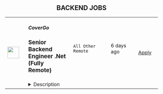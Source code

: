 <div align="center"><h2>BACKEND JOBS</h2></div><table><tr>
                <td width="100" height="100" rowspan="2">
                    <img src="https://wwr-pro.s3.amazonaws.com/logos/0086/8176/logo.gif" width="38px" height="auto">
                </td>
                <td width="300">
                    <h5>CoverGo</h5>
                    <h3> Senior Backend Engineer .Net (Fully Remote)</h3>
                </td>
                <td width="300">
                    <code>All Other Remote</code>
                </td>
                <td width="200">
                <text>6 days ago</text>
                </td>
                <td width="100" rowspan="2">
                <a href="https://weworkremotely.com/remote-jobs/covergo-senior-backend-engineer-net-fully-remote" align="right" target="_blank">Apply</a>
                </td>
            </tr>
            <tr>
                <td colspan="3">
                <details><summary>Description</summary>
                <img src="https://we-work-remotely.imgix.net/logos/0086/8176/logo.gif?ixlib=rails-4.0.0&w=50&h=50&dpr=2&fit=fill&auto=compress" />

<p>
  <strong>Headquarters:</strong> Warsaw, Masovian Voivodeship, Poland
    <br /><strong>URL:</strong> <a href="https://covergo.com/">https://covergo.com/</a>
</p>

<p><strong>Top 3 Reasons To Join Us</strong></p>
<ul> <li>Competitive Salary</li> <li>100% Remote</li> <li>Working on the latest tech for the Insurtech Market Leader</li> </ul>
<p><strong>About Us</strong></p>
<p>At CoverGo, our mission is to help insurance companies and banks to make insurance 100% digital, to better serve their customers.</p>
<ul> <li>We are the leading provider of cutting-edge technology to the insurance industry</li> <li>We're also the winner of the insurtech of the year in all of Asia in 2021 and other awards globally</li> <li>We work with enterprise clients such as AXA, MSIG, DBS, Fubon, Bank of China Group Insurance, and many more</li> <li>We're an international, diverse team with over 20 nationalities and team members working remotely from all over the world</li> <li>We are fully funded and backed by reputable VC funds and strategic institutional investors</li> <li>We have offices in Singapore, Hong Kong, and Vietnam. We plan to expand to the US and other markets in the upcoming months</li> <li>We've grown our annualized revenue by over 2000% since January 2021</li> <li>We're constantly working towards making CoverGo a workplace that you love coming to. We deeply believe that bringing together a diversity of thoughts, expressions, and perspectives is key to building the best culture for equally diverse communities all over the world</li> </ul>
<p><strong>About the Role</strong></p>
<p>.Net Backend engineering is the heart of our technical excellence. We are looking for people who are able to analyze complex insurance domains and build high-quality API and microservices in cross-functional product and project teams.</p>
<p>CoverGo is a Kubernetes-native platform that consists of around twenty microservices exposed via a GraphQL gateway (<a href="https://api.covergo.com/playground" class="external">https://api.covergo.com/playground</a>), based on .net 6.</p>
<p>What You Will Do<br></p>
<ul> <li>Help us build, grow and maintain our services</li> <li>Apply your skills to develop robust and scalable software</li> </ul>
<p>You'll be successful in this role if:</p>
<ul> <li>You are a hands-on engineer, and you love what you do</li> <li>You are a quick learner and excited about learning new technologies</li> <li>You are passionate about automated testing, code quality and engineering best practices</li> <li>You advocate software craftsmanship and take pride in your work</li> <li>You enjoy collaborating with engineers across functional teams and have excellent communication skills</li> <li>You enjoy taking full ownership of projects from conception to production</li> </ul>
<p><strong>What We Need</strong><br></p>
<ul> <li>Experience in Event sourcing, CQRS, and DDD (Domain Driven Design)</li> <li>Excellent understanding of .NET Core and C#</li> <li>Experience with Docker</li> <li>Familiarity with microservices using GraphQL</li> <li>Experience with database technologies like MongoDB, PostgreSQL</li> <li>Intensive TDD practice</li> </ul>
<p><strong>It'll be nice if you have some experience in areas:</strong></p>
<ul> <li>Event Storming or Event Modeling</li> <li>SpecFlow and BDD</li> <li>GitHub Actions</li> <li>Cloud Computing platforms: Amazon AWS, Microsoft Azure, Google Cloud, Alibaba etc.</li> <li>MS/BS in Computer Science or a related degree</li> <li>Insurance and fintech experience</li> <li>Read and understood books from Vaughn Vernon, Eric Evans, Martin Fowler</li> <li>Kubernetes</li> <li>GitOps</li> </ul>
<p><strong>Why You'll Love Working Here</strong></p>
<ul> <li>Salary: Up to 6,000 USD/Month</li> <li>Fully remote employment. Work from anywhere and/or from one of our physical offices in Vietnam, Singapore or Hong Kong occasionally.</li> <li>Paid annual leave.</li> <li>Employee stock options</li> <li>Company Performance Bonus</li> <li>Company activities &amp; Team offsites</li> <li>Training and Development Plan</li> </ul>
<p><strong>Covergo Company </strong><a href="https://www.youtube.com/watch?v=YI0ezLxvFvA" class="external"><strong>Video</strong></a></p>

<p><strong>To apply:</strong> <a href="https://weworkremotely.com/remote-jobs/covergo-senior-backend-engineer-net-fully-remote">https://weworkremotely.com/remote-jobs/covergo-senior-backend-engineer-net-fully-remote</a></p>

                </details>
                </td>
            </tr>,<tr>
                <td width="100" height="100" rowspan="2">
                    <img src="https://weworkremotely.com/assets/IsotypeV2-1ebe3dd57673f3e8d02b7490bc0faaef55d6a95d3a4aaf17298bd3ed503ae7fe.svg" width="38px" height="auto">
                </td>
                <td width="300">
                    <h5>Sticker Mule</h5>
                    <h3> Software Engineer (Backend)</h3>
                </td>
                <td width="300">
                    <code>Back-End Programming</code>
                </td>
                <td width="200">
                <text>129 days ago</text>
                </td>
                <td width="100" rowspan="2">
                <a href="https://weworkremotely.com/remote-jobs/sticker-mule-software-engineer-backend" align="right" target="_blank">Apply</a>
                </td>
            </tr>
            <tr>
                <td colspan="3">
                <details><summary>Description</summary>
                

<p>
  <strong>Headquarters:</strong> New York, NY
    <br /><strong>URL:</strong> <a href="https://www.stickermule.com/careers">https://www.stickermule.com/careers</a>
</p>

<div><strong>About Sticker Mule</strong></div><div>
<br>Sticker Mule is the Internet's most "kick ass" brand. We are privately-owned, profitable, and powered by a globally distributed team that enjoys building happy customer experience at the highest technical standards. Our software team operates from 17 countries, and we're always looking for more exceptional engineers.</div><div><a href="https://www.stickermule.com/about"><strong><br>See more about our teams here</strong></a></div><div><strong><br>We offer</strong></div><ol>
<li>Remote work with flexible schedules</li>
<li>A privately owned, low-stress culture.</li>
<li>A fun "no bullshit" work environment</li>
</ol><div><br></div><div><strong>We like you to know</strong></div><ol>
<li>Docker</li>
<li>Ruby</li>
<li>Rails</li>
<li>TypeScript</li>
<li>NodeJS</li>
<li>GraphQL</li>
<li>Postgres</li>
<li>Redis</li>
<li>Familiarity with React</li>
<li>Excellent communication skills (English)</li>
<li>Degree in Computer Science or equivalent practical experience</li>
</ol><div><strong><br>Challenges</strong></div><ol>
<li>Improve and expand our GraphQL APIs</li>
<li>Migrate a large Rails code base to NodeJS services</li>
<li>Maintain optimal back-end performance</li>
</ol><div><br></div><div><strong>Compensation and benefits</strong></div><ol>
<li>Salary: $135k+ based on experience</li>
<li>$20,000 signing bonus</li>
<li>4 weeks vacation + holidays based on your country of residence</li>
</ol>

<p><strong>To apply:</strong> <a href="https://weworkremotely.com/remote-jobs/sticker-mule-software-engineer-backend">https://weworkremotely.com/remote-jobs/sticker-mule-software-engineer-backend</a></p>

                </details>
                </td>
            </tr>,<tr>
                <td width="100" height="100" rowspan="2">
                    <img src="https://pbs.twimg.com/profile_images/1382655628523364355/MWPIbbID_400x400.jpg" width="38px" height="auto">
                </td>
                <td width="300">
                    <h5>CoverGo</h5>
                    <h3>Senior Backend Engineer .Net (Fully Remote)</h3>
                </td>
                <td width="300">
                    <code></code>
                </td>
                <td width="200">
                <text>0 days ago</text>
                </td>
                <td width="100" rowspan="2">
                <a href="https://apply.workable.com/covergo/j/FF05A18560" align="right" target="_blank">Apply</a>
                </td>
            </tr>
            <tr>
                <td colspan="3">
                <details><summary>Description</summary>
                <p><strong>Top 3 Reasons To Join Us</strong></p><ul> <li>Competitive Salary</li> <li>100% Remote</li> <li>Working on the latest tech for the Insurtech Market Leader</li> </ul><p><strong>About Us</strong></p><p>At CoverGo, our mission is to help insurance companies and banks to make insurance 100% digital, to better serve their customers.</p><ul> <li>We are the leading provider of cutting-edge technology to the insurance industry</li> <li>We’re also the winner of the insurtech of the year in all of Asia in 2021 and other awards globally</li> <li>We work with enterprise clients such as AXA, MSIG, DBS, Fubon, Bank of China Group Insurance, and many more</li> <li>We're an international, diverse team with over 20 nationalities and team members working remotely from all over the world</li> <li>We are fully funded and backed by reputable VC funds and strategic institutional investors</li> <li>We have offices in Singapore, Hong Kong, and Vietnam. We plan to expand to the US and other markets in the upcoming months</li> <li>We’ve grown our annualized revenue by over 2000% since January 2021</li> <li>We’re constantly working towards making CoverGo a workplace that you love coming to. We deeply believe that bringing together a diversity of thoughts, expressions, and perspectives is key to building the best culture for equally diverse communities all over the world</li> </ul><p><strong>About the Role</strong></p><p>.Net Backend engineering is the heart of our technical excellence. We are looking for people who are able to analyze complex insurance domains and build high-quality API and microservices in cross-functional product and project teams.</p><p>CoverGo is a Kubernetes-native platform that consists of around twenty microservices exposed via a GraphQL gateway (<a href="https://api.covergo.com/playground" target="_blank" rel="nofollow noreferrer noopener" class="external">https://api.covergo.com/playground</a>), based on .net 6.</p><p><strong>What You Will Do</strong><br></p><ul> <li>Help us build, grow and maintain our services</li> <li>Apply your skills to develop robust and scalable software</li> </ul><p>You'll be successful in this role if:</p><ul> <li>You are a hands-on engineer, and you love what you do</li> <li>You are a quick learner and excited about learning new technologies</li> <li>You are passionate about automated testing, code quality and engineering best practices</li> <li>You advocate software craftsmanship and take pride in your work</li> <li>You enjoy collaborating with engineers across functional teams and have excellent communication skills</li> <li>You enjoy taking full ownership of projects from conception to production</li> </ul><p><strong>What We Need</strong><br></p><ul> <li>Experience in Event sourcing, CQRS, and DDD (Domain Driven Design)</li> <li>Excellent understanding of .NET Core and C#</li> <li>Experience with Docker</li> <li>Familiarity with microservices using GraphQL</li> <li>Experience with database technologies like MongoDB, PostgreSQL</li> <li>Intensive TDD practice</li> </ul><p><strong>It'll be nice if you have some experience in areas:</strong></p><ul> <li>Event Storming or Event Modeling</li> <li>SpecFlow and BDD</li> <li>GitHub Actions</li> <li>Cloud Computing platforms: Amazon AWS, Microsoft Azure, Google Cloud, Alibaba etc.</li> <li>MS/BS in Computer Science or a related degree</li> <li>Insurance and fintech experience</li> <li>Read and understood books from Vaughn Vernon, Eric Evans, Martin Fowler</li> <li>Kubernetes</li> <li>GitOps</li> </ul><p><strong>Why You'll Love Working Here</strong></p><ul> <li>Salary: Up to 6,000 USD/Month</li> <li>Fully remote employment. Work from anywhere and/or from one of our physical offices in Vietnam, Singapore or Hong Kong occasionally.</li> <li>Paid annual leave.</li> <li>Employee stock options</li> <li>Company Performance Bonus</li> <li>Company activities &amp; Team offsites</li> <li>Training and Development Plan</li> </ul><p><strong>Covergo Company </strong><a href="https://www.youtube.com/watch?v=YI0ezLxvFvA" rel="nofollow noreferrer noopener" class="external"><strong>Video</strong></a></p><h3>Requirements: </h3><h3>Benefits: </h3>
                </details>
                </td>
            </tr>,<tr>
                <td width="100" height="100" rowspan="2">
                    <img src="https://pbs.twimg.com/profile_images/1382655628523364355/MWPIbbID_400x400.jpg" width="38px" height="auto">
                </td>
                <td width="300">
                    <h5>CoverGo</h5>
                    <h3>Senior Backend Engineer .Net (Fully Remote)</h3>
                </td>
                <td width="300">
                    <code></code>
                </td>
                <td width="200">
                <text>0 days ago</text>
                </td>
                <td width="100" rowspan="2">
                <a href="https://apply.workable.com/covergo/j/848A82D1BE" align="right" target="_blank">Apply</a>
                </td>
            </tr>
            <tr>
                <td colspan="3">
                <details><summary>Description</summary>
                <p><strong>Top 3 Reasons To Join Us</strong></p><ul> <li>Competitive Salary</li> <li>100% Remote</li> <li>Working on the latest tech for the Insurtech Market Leader</li> </ul><p><strong>About Us</strong></p><p>At CoverGo, our mission is to help insurance companies and banks to make insurance 100% digital, to better serve their customers.</p><ul> <li>We are the leading provider of cutting-edge technology to the insurance industry</li> <li>We’re also the winner of the insurtech of the year in all of Asia in 2021 and other awards globally</li> <li>We work with enterprise clients such as AXA, MSIG, DBS, Fubon, Bank of China Group Insurance, and many more</li> <li>We're an international, diverse team with over 20 nationalities and team members working remotely from all over the world</li> <li>We are fully funded and backed by reputable VC funds and strategic institutional investors</li> <li>We have offices in Singapore, Hong Kong, and Vietnam. We plan to expand to the US and other markets in the upcoming months</li> <li>We’ve grown our annualized revenue by over 2000% since January 2021</li> <li>We’re constantly working towards making CoverGo a workplace that you love coming to. We deeply believe that bringing together a diversity of thoughts, expressions, and perspectives is key to building the best culture for equally diverse communities all over the world</li> </ul><p><strong>About the Role</strong></p><p>.Net Backend engineering is the heart of our technical excellence. We are looking for people who are able to analyze complex insurance domains and build high-quality API and microservices in cross-functional product and project teams.</p><p>CoverGo is a Kubernetes-native platform that consists of around twenty microservices exposed via a GraphQL gateway (<a target="_blank" href="https://api.covergo.com/playground" rel="nofollow noreferrer noopener" class="external">https://api.covergo.com/playground</a>), based on .net 6.</p><p><strong>What You Will Do</strong><br></p><ul> <li>Help us build, grow and maintain our services</li> <li>Apply your skills to develop robust and scalable software</li> </ul><p>You'll be successful in this role if:</p><ul> <li>You are a hands-on engineer, and you love what you do</li> <li>You are a quick learner and excited about learning new technologies</li> <li>You are passionate about automated testing, code quality and engineering best practices</li> <li>You advocate software craftsmanship and take pride in your work</li> <li>You enjoy collaborating with engineers across functional teams and have excellent communication skills</li> <li>You enjoy taking full ownership of projects from conception to production</li> </ul><p><strong>What We Need</strong><br></p><ul> <li>Experience in Event sourcing, CQRS, and DDD (Domain Driven Design)</li> <li>Excellent understanding of .NET Core and C#</li> <li>Experience with Docker</li> <li>Familiarity with microservices using GraphQL</li> <li>Experience with database technologies like MongoDB, PostgreSQL</li> <li>Intensive TDD practice</li> </ul><p>It'll be nice if you have some experience in areas:</p><ul> <li>Event Storming or Event Modeling</li> <li>SpecFlow and BDD</li> <li>GitHub Actions</li> <li>Cloud Computing platforms: Amazon AWS, Microsoft Azure, Google Cloud, Alibaba etc.</li> <li>MS/BS in Computer Science or a related degree</li> <li>Insurance and fintech experience</li> <li>Read and understood books from Vaughn Vernon, Eric Evans, Martin Fowler</li> <li>Kubernetes</li> <li>GitOps</li> </ul><p><strong>Why You'll Love Working Here</strong></p><ul> <li>Salary: Up to 6,000 USD/Month</li> <li>Fully remote employment. Work from anywhere and/or from one of our physical offices in Vietnam, Singapore or Hong Kong occasionally.</li> <li>Paid annual leave.</li> <li>Employee stock options</li> <li>Company Performance Bonus</li> <li>Company activities &amp; Team offsites</li> <li>Training and Development Plan</li> </ul><p><strong>Covergo Company <a href="https://www.youtube.com/watch?v=YI0ezLxvFvA" rel="nofollow noreferrer noopener" class="external">Video</a></strong></p><h3>Requirements: </h3><h3>Benefits: </h3>
                </details>
                </td>
            </tr>,<tr>
                <td width="100" height="100" rowspan="2">
                    <img src="https://pbs.twimg.com/profile_images/1382655628523364355/MWPIbbID_400x400.jpg" width="38px" height="auto">
                </td>
                <td width="300">
                    <h5>CoverGo</h5>
                    <h3>Senior Backend Engineer .Net (Fully Remote)</h3>
                </td>
                <td width="300">
                    <code></code>
                </td>
                <td width="200">
                <text>0 days ago</text>
                </td>
                <td width="100" rowspan="2">
                <a href="https://apply.workable.com/covergo/j/C0E79DC52C" align="right" target="_blank">Apply</a>
                </td>
            </tr>
            <tr>
                <td colspan="3">
                <details><summary>Description</summary>
                <p><strong>Top 3 Reasons To Join Us</strong></p><ul> <li>Competitive Salary</li> <li>100% Remote</li> <li>Working on the latest tech for the Insurtech Market Leader</li> </ul><p><strong>About Us</strong></p><p>At CoverGo, our mission is to help insurance companies and banks to make insurance 100% digital, to better serve their customers.</p><ul> <li>We are the leading provider of cutting-edge technology to the insurance industry</li> <li>We’re also the winner of the insurtech of the year in all of Asia in 2021 and other awards globally</li> <li>We work with enterprise clients such as AXA, MSIG, DBS, Fubon, Bank of China Group Insurance, and many more</li> <li>We're an international, diverse team with over 20 nationalities and team members working remotely from all over the world</li> <li>We are fully funded and backed by reputable VC funds and strategic institutional investors</li> <li>We have offices in Singapore, Hong Kong, and Vietnam. We plan to expand to the US and other markets in the upcoming months</li> <li>We’ve grown our annualized revenue by over 2000% since January 2021</li> <li>We’re constantly working towards making CoverGo a workplace that you love coming to. We deeply believe that bringing together a diversity of thoughts, expressions, and perspectives is key to building the best culture for equally diverse communities all over the world</li> </ul><p><strong>About the Role</strong></p><p>.Net Backend engineering is the heart of our technical excellence. We are looking for people who are able to analyze complex insurance domains and build high-quality API and microservices in cross-functional product and project teams.</p><p>CoverGo is a Kubernetes-native platform that consists of around twenty microservices exposed via a GraphQL gateway (<a target="_blank" href="https://api.covergo.com/playground" rel="nofollow noreferrer noopener" class="external">https://api.covergo.com/playground</a>), based on .net 6.</p><p><strong>What You Will Do</strong><br></p><ul> <li>Help us build, grow and maintain our services</li> <li>Apply your skills to develop robust and scalable software</li> </ul><p>You'll be successful in this role if:</p><ul> <li>You are a hands-on engineer, and you love what you do</li> <li>You are a quick learner and excited about learning new technologies</li> <li>You are passionate about automated testing, code quality and engineering best practices</li> <li>You advocate software craftsmanship and take pride in your work</li> <li>You enjoy collaborating with engineers across functional teams and have excellent communication skills</li> <li>You enjoy taking full ownership of projects from conception to production</li> </ul><p><strong>What We Need</strong><br></p><ul> <li>Experience in Event sourcing, CQRS, and DDD (Domain Driven Design)</li> <li>Excellent understanding of .NET Core and C#</li> <li>Experience with Docker</li> <li>Familiarity with microservices using GraphQL</li> <li>Experience with database technologies like MongoDB, PostgreSQL</li> <li>Intensive TDD practice</li> </ul><p>It'll be nice if you have some experience in areas:</p><ul> <li>Event Storming or Event Modeling</li> <li>SpecFlow and BDD</li> <li>GitHub Actions</li> <li>Cloud Computing platforms: Amazon AWS, Microsoft Azure, Google Cloud, Alibaba etc.</li> <li>MS/BS in Computer Science or a related degree</li> <li>Insurance and fintech experience</li> <li>Read and understood books from Vaughn Vernon, Eric Evans, Martin Fowler</li> <li>Kubernetes</li> <li>GitOps</li> </ul><p><strong>Why You'll Love Working Here</strong></p><ul> <li>Salary: Up to 6,000 USD/Month</li> <li>Fully remote employment. Work from anywhere and/or from one of our physical offices in Vietnam, Singapore or Hong Kong occasionally.</li> <li>Paid annual leave.</li> <li>Employee stock options</li> <li>Company Performance Bonus</li> <li>Company activities &amp; Team offsites</li> <li>Training and Development Plan</li> </ul><p><strong>CoverGo Company </strong><a href="https://www.youtube.com/watch?v=YI0ezLxvFvA" rel="nofollow noreferrer noopener" class="external"><strong>Video</strong></a></p><h3>Requirements: </h3><h3>Benefits: </h3>
                </details>
                </td>
            </tr>,<tr>
                <td width="100" height="100" rowspan="2">
                    <img src="https://pbs.twimg.com/profile_images/1382655628523364355/MWPIbbID_400x400.jpg" width="38px" height="auto">
                </td>
                <td width="300">
                    <h5>CoverGo</h5>
                    <h3>Senior Backend Engineer .Net (Fully Remote)</h3>
                </td>
                <td width="300">
                    <code></code>
                </td>
                <td width="200">
                <text>0 days ago</text>
                </td>
                <td width="100" rowspan="2">
                <a href="https://apply.workable.com/covergo/j/56227510FE" align="right" target="_blank">Apply</a>
                </td>
            </tr>
            <tr>
                <td colspan="3">
                <details><summary>Description</summary>
                <p><strong>Top 3 Reasons To Join Us</strong></p><ul> <li>Competitive Salary</li> <li>100% Remote</li> <li>Working on the latest tech for the Insurtech Market Leader</li> </ul><p><strong>About Us</strong></p><p>At CoverGo, our mission is to help insurance companies and banks to make insurance 100% digital, to better serve their customers.</p><ul> <li>We are the leading provider of cutting-edge technology to the insurance industry</li> <li>We’re also the winner of the insurtech of the year in all of Asia in 2021 and other awards globally</li> <li>We work with enterprise clients such as AXA, MSIG, DBS, Fubon, Bank of China Group Insurance, and many more</li> <li>We're an international, diverse team with over 20 nationalities and team members working remotely from all over the world</li> <li>We are fully funded and backed by reputable VC funds and strategic institutional investors</li> <li>We have offices in Singapore, Hong Kong, and Vietnam. We plan to expand to the US and other markets in the upcoming months</li> <li>We’ve grown our annualized revenue by over 2000% since January 2021</li> <li>We’re constantly working towards making CoverGo a workplace that you love coming to. We deeply believe that bringing together a diversity of thoughts, expressions, and perspectives is key to building the best culture for equally diverse communities all over the world</li> </ul><p><strong>About the Role</strong></p><p>.Net Backend engineering is the heart of our technical excellence. We are looking for people who are able to analyze complex insurance domains and build high-quality API and microservices in cross-functional product and project teams.</p><p>CoverGo is a Kubernetes-native platform that consists of around twenty microservices exposed via a GraphQL gateway (<a href="https://api.covergo.com/playground" target="_blank" rel="nofollow noreferrer noopener" class="external">https://api.covergo.com/playground</a>), based on .net 6.</p><p>What You Will Do<br></p><ul> <li>Help us build, grow and maintain our services</li> <li>Apply your skills to develop robust and scalable software</li> </ul><p>You'll be successful in this role if:</p><ul> <li>You are a hands-on engineer, and you love what you do</li> <li>You are a quick learner and excited about learning new technologies</li> <li>You are passionate about automated testing, code quality and engineering best practices</li> <li>You advocate software craftsmanship and take pride in your work</li> <li>You enjoy collaborating with engineers across functional teams and have excellent communication skills</li> <li>You enjoy taking full ownership of projects from conception to production</li> </ul><p><strong>What We Need</strong><br></p><ul> <li>Experience in Event sourcing, CQRS, and DDD (Domain Driven Design)</li> <li>Excellent understanding of .NET Core and C#</li> <li>Experience with Docker</li> <li>Familiarity with microservices using GraphQL</li> <li>Experience with database technologies like MongoDB, PostgreSQL</li> <li>Intensive TDD practice</li> </ul><p><strong>It'll be nice if you have some experience in areas:</strong></p><ul> <li>Event Storming or Event Modeling</li> <li>SpecFlow and BDD</li> <li>GitHub Actions</li> <li>Cloud Computing platforms: Amazon AWS, Microsoft Azure, Google Cloud, Alibaba etc.</li> <li>MS/BS in Computer Science or a related degree</li> <li>Insurance and fintech experience</li> <li>Read and understood books from Vaughn Vernon, Eric Evans, Martin Fowler</li> <li>Kubernetes</li> <li>GitOps</li> </ul><p><strong>Why You'll Love Working Here</strong></p><ul> <li>Salary: Up to 6,000 USD/Month</li> <li>Fully remote employment. Work from anywhere and/or from one of our physical offices in Vietnam, Singapore or Hong Kong occasionally.</li> <li>Paid annual leave.</li> <li>Employee stock options</li> <li>Company Performance Bonus</li> <li>Company activities &amp; Team offsites</li> <li>Training and Development Plan</li> </ul><p><strong>Covergo Company </strong><a href="https://www.youtube.com/watch?v=YI0ezLxvFvA" rel="nofollow noreferrer noopener" class="external"><strong>Video</strong></a></p><h3>Requirements: </h3><h3>Benefits: </h3>
                </details>
                </td>
            </tr></table>